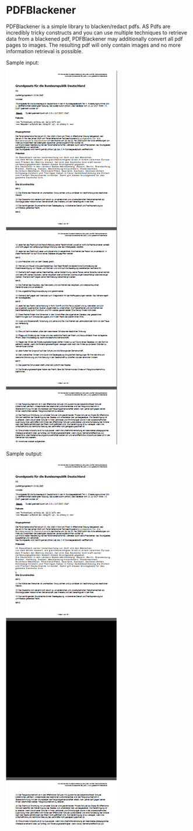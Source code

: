 # PDFBlackener

PDFBlackener is a simple library to blacken/redact pdfs. AS Pdfs are incredibly tricky constructs and you can use multiple techniques to retrieve data from a blackened pdf, PDFBlackener may additionally convert all pdf pages to images. The resulting pdf will only contain images and no more information retrieval is possible.

Sample input:

![alt text](https://github.com/robertwolff1986/PDFBlackener/blob/master/images/source.png "input")

Sample output:

![alt text](https://github.com/robertwolff1986/PDFBlackener/blob/master/images/target.png "ouput")


